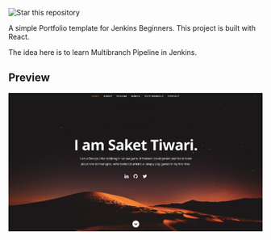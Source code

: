 ![Star this repository](https://img.shields.io/github/stars/saket-iiitR/React-Portfolio?style=social)


A simple Portfolio template for Jenkins Beginners. This project is built with React. 

The idea here is to learn Multibranch Pipeline in Jenkins.

## Preview
![Preview](src/images/portfolio.png)

